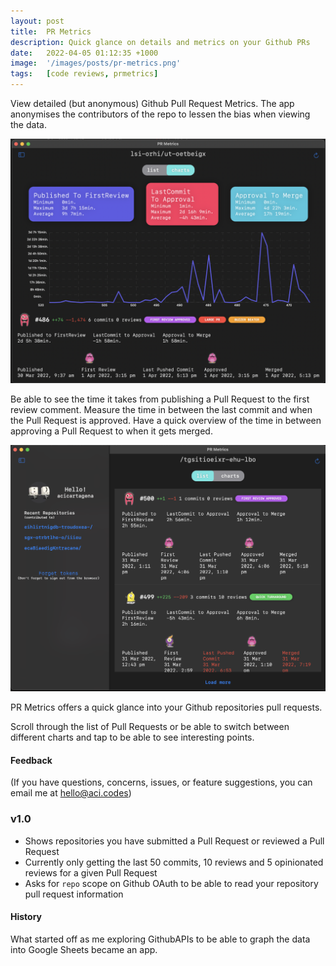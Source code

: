 ```yaml
---
layout: post
title:  PR Metrics
description: Quick glance on details and metrics on your Github PRs
date:   2022-04-05 01:12:35 +1000
image:  '/images/posts/pr-metrics.png'
tags:   [code reviews, prmetrics]
---
```

View detailed (but anonymous) Github Pull Request Metrics. The app anonymises the contributors of the repo to lessen the bias when viewing the data. 

![PR Metrics Chart]( /images/posts/pr-metrics-chart.png)

Be able to see the time it takes from publishing a Pull Request to the first review comment. Measure the time in between the last commit and when the Pull Request is approved. Have a quick overview of the time in between approving a Pull Request to when it gets merged. 

![PR Metrics List]( /images/posts/pr-metrics-list.png)

PR Metrics offers a quick glance into your Github repositories pull requests. 

Scroll through the list of Pull Requests or be able to switch between different charts and tap to be able to see interesting points.

#### Feedback
(If you have questions, concerns, issues, or feature suggestions, you can email me at hello@aci.codes)

### v1.0
- Shows repositories you have submitted a Pull Request or reviewed a Pull Request
- Currently only getting the last 50 commits, 10 reviews and 5 opinionated reviews for a given Pull Request
- Asks for `repo` scope on Github OAuth to be able to read your repository pull request information

#### History
What started off as me exploring GithubAPIs to be able to graph the data into Google Sheets became an app.